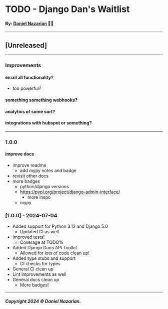 # TODO - Django Dan's Waitlist
#### By: [Daniel Nazarian](https://danielnazarian) 🐧👹

-------------------------------------------------------
## [Unreleased]
-----
### Improvements


#### email all functionality?
- too powerful?


#### something something webhooks?


#### analytics of some sort?


#### integrations with hubspot or something?


-----
### 1.0.0



#### improve docs
- improve readme
    - add mypy notes and badge
- revisit other docs
- more badges
    - python/django versions
    - https://pypi.org/project/django-admin-interface/
        - more inspo
    - mypy




### [1.0.0] - 2024-07-04
- Added support for Python 3.12 and Django 5.0
    - Updated CI as well
- Improved tests!
    - Coverage at TODO%
- Added Django Dans API Toolkit
    - Allowed for lots of code clean up!
- Added type stubs and support
    - CI checks for types
- General CI clean up
- Lint improvements as well
- General docs clean up
    - More badges!

-------------------------------------------------------

##### Copyright 2024 © Daniel Nazarian.
